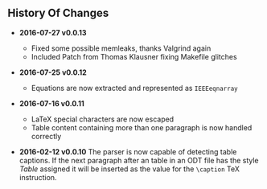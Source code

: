 
## History Of Changes

* **2016-07-27 v0.0.13**
  - Fixed some possible memleaks, thanks Valgrind again
  - Included Patch from Thomas Klausner fixing Makefile glitches

* **2016-07-25 v0.0.12**
  - Equations are now extracted and represented as `IEEEeqnarray`

* **2016-07-16 v0.0.11**
  - LaTeX special characters are now escaped
  - Table content containing more than one paragraph is now handled
    correctly

* **2016-02-12 v0.0.10** The parser is now capable of detecting table
  captions. If the next paragraph after an table in an ODT file has the
style *Table* assigned it will be inserted as the value for the
``\caption`` TeX instruction.

